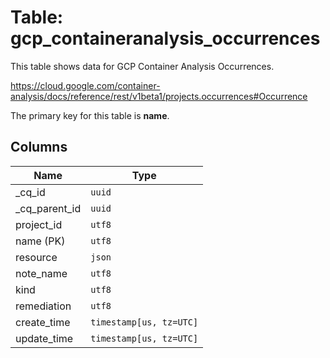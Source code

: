 # Table: gcp_containeranalysis_occurrences

This table shows data for GCP Container Analysis Occurrences.

https://cloud.google.com/container-analysis/docs/reference/rest/v1beta1/projects.occurrences#Occurrence

The primary key for this table is **name**.

## Columns

| Name          | Type          |
| ------------- | ------------- |
|_cq_id|`uuid`|
|_cq_parent_id|`uuid`|
|project_id|`utf8`|
|name (PK)|`utf8`|
|resource|`json`|
|note_name|`utf8`|
|kind|`utf8`|
|remediation|`utf8`|
|create_time|`timestamp[us, tz=UTC]`|
|update_time|`timestamp[us, tz=UTC]`|